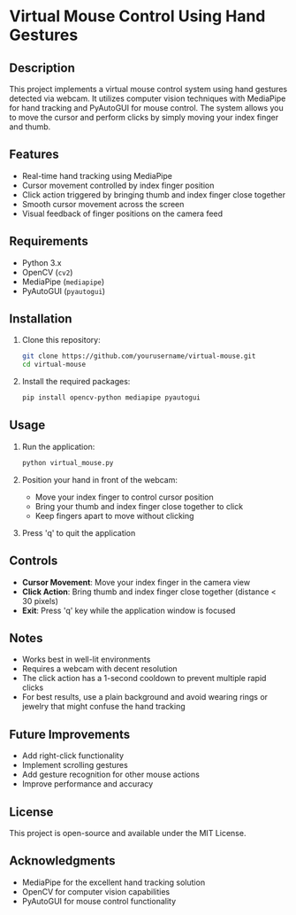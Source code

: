# Virtual Mouse Control Using Hand Gestures

## Description
This project implements a virtual mouse control system using hand gestures detected via webcam. It utilizes computer vision techniques with MediaPipe for hand tracking and PyAutoGUI for mouse control. The system allows you to move the cursor and perform clicks by simply moving your index finger and thumb.

## Features
- Real-time hand tracking using MediaPipe
- Cursor movement controlled by index finger position
- Click action triggered by bringing thumb and index finger close together
- Smooth cursor movement across the screen
- Visual feedback of finger positions on the camera feed

## Requirements
- Python 3.x
- OpenCV (`cv2`)
- MediaPipe (`mediapipe`)
- PyAutoGUI (`pyautogui`)

## Installation
1. Clone this repository:
   ```bash
   git clone https://github.com/yourusername/virtual-mouse.git
   cd virtual-mouse
   ```

2. Install the required packages:
   ```bash
   pip install opencv-python mediapipe pyautogui
   ```

## Usage
1. Run the application:
   ```bash
   python virtual_mouse.py
   ```

2. Position your hand in front of the webcam:
   - Move your index finger to control cursor position
   - Bring your thumb and index finger close together to click
   - Keep fingers apart to move without clicking

3. Press 'q' to quit the application

## Controls
- **Cursor Movement**: Move your index finger in the camera view
- **Click Action**: Bring thumb and index finger close together (distance < 30 pixels)
- **Exit**: Press 'q' key while the application window is focused

## Notes
- Works best in well-lit environments
- Requires a webcam with decent resolution
- The click action has a 1-second cooldown to prevent multiple rapid clicks
- For best results, use a plain background and avoid wearing rings or jewelry that might confuse the hand tracking

## Future Improvements
- Add right-click functionality
- Implement scrolling gestures
- Add gesture recognition for other mouse actions
- Improve performance and accuracy

## License
This project is open-source and available under the MIT License.

## Acknowledgments
- MediaPipe for the excellent hand tracking solution
- OpenCV for computer vision capabilities
- PyAutoGUI for mouse control functionality

